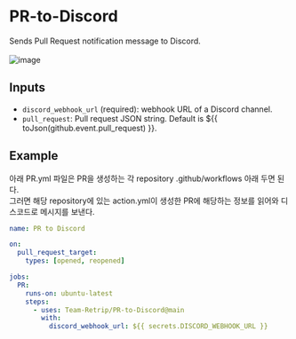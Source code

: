 # PR-to-Discord
Sends Pull Request notification message to Discord.
</br></br>
![image](https://github.com/user-attachments/assets/2c86513e-f4b9-49e2-9818-54501e8ed463)

## Inputs
- `discord_webhook_url` (required): webhook URL of a Discord channel.
- `pull_request`: Pull request JSON string. Default is ${{ toJson(github.event.pull_request) }}.

## Example

아래 PR.yml 파일은 PR을 생성하는 각 repository .github/workflows 아래 두면 된다.
</br>
그러면 해당 repository에 있는 action.yml이 생성한 PR에 해당하는 정보를 읽어와 디스코드로 메시지를 보낸다.

```yaml
name: PR to Discord

on:
  pull_request_target:
    types: [opened, reopened]

jobs:
  PR:
    runs-on: ubuntu-latest
    steps:
      - uses: Team-Retrip/PR-to-Discord@main
        with:
          discord_webhook_url: ${{ secrets.DISCORD_WEBHOOK_URL }}
```
